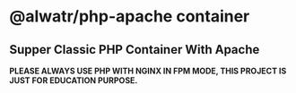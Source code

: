 # @alwatr/php-apache container

## Supper Classic PHP Container With Apache

**PLEASE ALWAYS USE PHP WITH NGINX IN FPM MODE, THIS PROJECT IS JUST FOR EDUCATION PURPOSE.**
